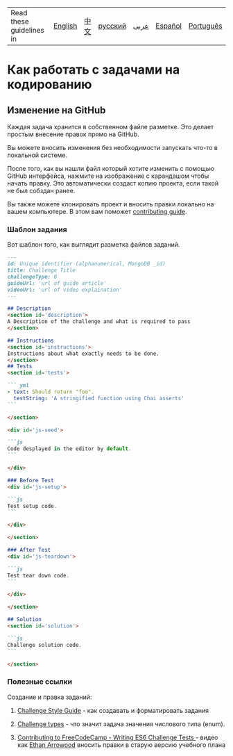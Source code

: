 <table>
    <tr>
        <td> Read these guidelines in </td>
        <td><a href="/CONTRIBUTING.md"> English </a></td>
        <td><a href="/docs/chinese/CONTRIBUTING.md"> 中文 </a></td>
        <td><a href="/docs/russian/CONTRIBUTING.md"> русский </a></td>
        <td><a href="/docs/arabic/CONTRIBUTING.md"> عربى </a></td>
        <td><a href="/docs/spanish/CONTRIBUTING.md"> Español </a></td>
        <td><a href="/docs/portuguese/CONTRIBUTING.md"> Português </a></td>
    </tr>
</table>

# Как работать с задачами на кодированию
## Изменение на GitHub

Каждая задача хранится в собственном файле разметке. Это делает простым внесение правок прямо на GitHub.

Вы можете вносить изменения без необходимости запускать что-то в локальной системе.

После того, как вы нашли файл который хотите изменить с помощью GitHub интерфейса, нажмите на изображение с карандашом чтобы начать правку. Это автоматически создаст копию проекта, если такой не был собздан ранее.

Вы также можете клонировать проект и вносить правки локально на вашем компьютере. В этом вам поможет [contributing guide](/CONTRIBUTING.md).

### Шаблон задания

Вот шаблон того, как выглядит разметка файлов заданий.

````md
---
id: Unique identifier (alphanumerical, MongoDB _id)
title: Challenge Title
challengeType: 0
guideUrl: 'url of guide article'
videoUrl: 'url of video explaination'
---

## Description
<section id='description'>
A Description of the challenge and what is required to pass
</section>

## Instructions
<section id='instructions'>
Instructions about what exactly needs to be done.
</section>
## Tests
<section id='tests'>

``` yml
- text: Should return "foo".
  testString: 'A stringified function using Chai asserts'
```

</section>

<div id='js-seed'>

```js
Code desplayed in the editor by default.
```

</div>

### Before Test
<div id='js-setup'>

```js
Test setup code.
```

</div>

</section>

### After Test
<div id='js-teardown'>

```js
Test tear down code.
```

</div>

</section>

## Solution
<section id='solution'>

```js
Challenge solution code.
```

</section>
````

### Полезные ссылки

Создание и правка заданий:

1. [Challenge Style Guide](style-guide-for-curriculum-challenges.md) - как создавать и форматировать задания 

2. [Challenge types](https://github.com/freeCodeCamp/learn/blob/a5cb25704168aa37f59a582f0bb5a19b7bd89b46/utils/challengeTypes.js) - что значит задача значения числового типа (enum).

3. [Contributing to FreeCodeCamp - Writing ES6 Challenge Tests ](https://www.youtube.com/watch?v=iOdD84OSfAE#t=2h49m55s) - видео как [Ethan Arrowood](https://twitter.com/ArrowoodTech) вносить правки в старую версию учебного плана
